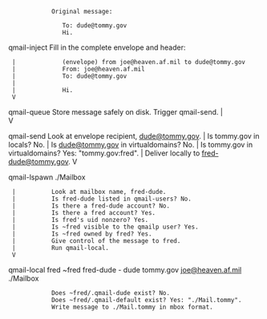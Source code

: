                 Original message:
                   
                   To: dude@tommy.gov
                   Hi.
                   
qmail-inject    Fill in the complete envelope and header:
                   
     |             (envelope) from joe@heaven.af.mil to dude@tommy.gov
     |             From: joe@heaven.af.mil
     |             To: dude@tommy.gov
     |             
     |             Hi.
     V             
                   
qmail-queue     Store message safely on disk.
                Trigger qmail-send.
     |             
     V             
                   
qmail-send      Look at envelope recipient, dude@tommy.gov.
     |          Is tommy.gov in locals? No.
     |          Is dude@tommy.gov in virtualdomains? No.
     |          Is tommy.gov in virtualdomains? Yes: "tommy.gov:fred".
     |          Deliver locally to fred-dude@tommy.gov.
     V          
                   
qmail-lspawn ./Mailbox
                   
     |          Look at mailbox name, fred-dude.
     |          Is fred-dude listed in qmail-users? No.
     |          Is there a fred-dude account? No.
     |          Is there a fred account? Yes.
     |          Is fred's uid nonzero? Yes.
     |          Is ~fred visible to the qmailp user? Yes.
     |          Is ~fred owned by fred? Yes.
     |          Give control of the message to fred.
     |          Run qmail-local.
     V          
                   
qmail-local fred ~fred fred-dude - dude tommy.gov joe@heaven.af.mil ./Mailbox
                   
                Does ~fred/.qmail-dude exist? No.
                Does ~fred/.qmail-default exist? Yes: "./Mail.tommy".
                Write message to ./Mail.tommy in mbox format.
